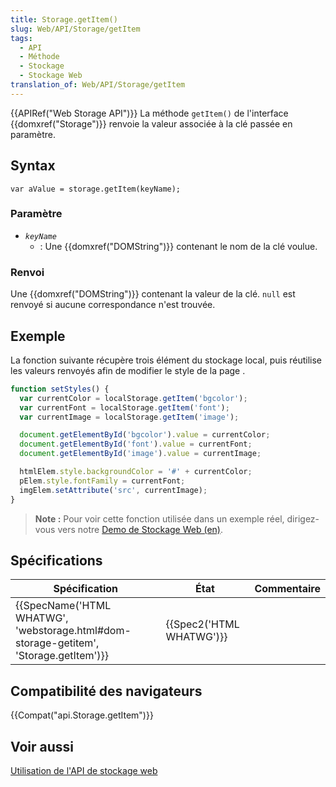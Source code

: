 ```yaml
---
title: Storage.getItem()
slug: Web/API/Storage/getItem
tags:
  - API
  - Méthode
  - Stockage
  - Stockage Web
translation_of: Web/API/Storage/getItem
---
```

{{APIRef("Web Storage API")}}
La méthode `getItem()` de l'interface {{domxref("Storage")}} renvoie la valeur associée à la clé passée en paramètre.

## Syntax

    var aValue = storage.getItem(keyName);

### Paramètre

- _`keyName`_
  - : Une {{domxref("DOMString")}} contenant le nom de la clé voulue.

### Renvoi

Une {{domxref("DOMString")}} contenant la valeur de la clé. `null` est renvoyé si aucune correspondance n'est trouvée.

## Exemple

La fonction suivante récupère trois élément du stockage local, puis réutilise les valeurs renvoyés afin de modifier le style de la page .

```js
function setStyles() {
  var currentColor = localStorage.getItem('bgcolor');
  var currentFont = localStorage.getItem('font');
  var currentImage = localStorage.getItem('image');

  document.getElementById('bgcolor').value = currentColor;
  document.getElementById('font').value = currentFont;
  document.getElementById('image').value = currentImage;

  htmlElem.style.backgroundColor = '#' + currentColor;
  pElem.style.fontFamily = currentFont;
  imgElem.setAttribute('src', currentImage);
}
```

> **Note :** Pour voir cette fonction utilisée dans un exemple réel, dirigez-vous vers notre [Demo de Stockage Web (en)](https://github.com/mdn/web-storage-demo).

## Spécifications

| Spécification                                                                                                    | État                             | Commentaire |
| ---------------------------------------------------------------------------------------------------------------- | -------------------------------- | ----------- |
| {{SpecName('HTML WHATWG', 'webstorage.html#dom-storage-getitem', 'Storage.getItem')}} | {{Spec2('HTML WHATWG')}} |             |

## Compatibilité des navigateurs

{{Compat("api.Storage.getItem")}}

## Voir aussi

[Utilisation de l'API de stockage web](/fr/docs/Web/API/Web_Storage_API/Using_the_Web_Storage_API)
